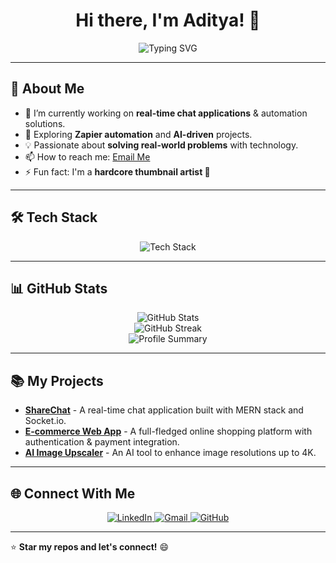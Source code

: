 <h1 align="center">Hi there, I'm Aditya! 👋</h1>

<p align="center">
  <img src="https://readme-typing-svg.demolab.com?font=Fira+Code&size=22&pause=1000&color=F75C7E&center=true&vCenter=true&width=435&lines=Full+Stack+Developer;Automation+Enthusiast;AI+Explorer" alt="Typing SVG" />
</p>

---

## 🚀 About Me

- 🔭 I’m currently working on **real-time chat applications** & automation solutions.
- 🌱 Exploring **Zapier automation** and **AI-driven** projects.
- 💡 Passionate about **solving real-world problems** with technology.
- 📫 How to reach me: [Email Me](mailto:adityabansal3403@gmail.com)
- ⚡ Fun fact: I'm a **hardcore thumbnail artist 🎨**

---

## 🛠️ Tech Stack

<div align="center">
  <img src="https://skillicons.dev/icons?i=js,react,nextjs,nodejs,express,mongodb,redux,python,git,github,docker,kubernetes,jenkins" alt="Tech Stack" />
</div>

---

## 📊 GitHub Stats

<div align="center">
  <img src="https://github-readme-stats.vercel.app/api?username=Aditya3403&show_icons=true&theme=radical&count_private=true" alt="GitHub Stats" />
  <br/>
  <img src="https://github-readme-streak-stats.herokuapp.com/?user=Aditya3403&theme=radical" alt="GitHub Streak" />
  <br/>
  <img src="https://github-profile-summary-cards.vercel.app/api/cards/profile-details?username=Aditya343&theme=radical" alt="Profile Summary" />
</div>

---

## 📚 My Projects

- **[ShareChat](https://github.com/Aditya3403/sharechat)** - A real-time chat application built with MERN stack and Socket.io.
- **[E-commerce Web App](https://github.com/Aditya3403/ecommerce)** - A full-fledged online shopping platform with authentication & payment integration.
- **[AI Image Upscaler](https://github.com/Aditya3403/ai-upscaler)** - An AI tool to enhance image resolutions up to 4K.

---

## 🌐 Connect With Me

<p align="center">
  <a href="https://www.linkedin.com/in/financefreakaditya" target="_blank">
    <img src="https://img.shields.io/badge/LinkedIn-blue?style=for-the-badge&logo=linkedin" alt="LinkedIn" />
  </a>
  <a href="mailto:adityabansal3403@gmail.com" target="_blank">
    <img src="https://img.shields.io/badge/Gmail-red?style=for-the-badge&logo=gmail" alt="Gmail" />
  </a>
  <a href="https://github.com/Aditya3403" target="_blank">
    <img src="https://img.shields.io/badge/GitHub-black?style=for-the-badge&logo=github" alt="GitHub" />
  </a>
</p>

---

⭐ **Star my repos and let's connect!** 😄
